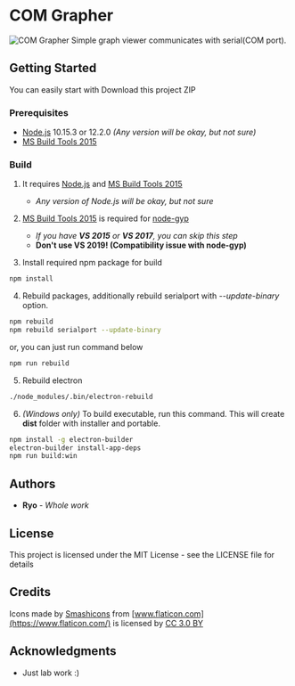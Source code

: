 # COM Grapher
![COM Grapher](https://user-images.githubusercontent.com/9062624/57970046-64491d00-79b7-11e9-8259-6d960aa5ce89.png)
Simple graph viewer communicates with serial(COM port).

## Getting Started

You can easily start with Download this project ZIP

### Prerequisites

* [Node.js](https://nodejs.org/) 10.15.3 or 12.2.0 *(Any version will be okay, but not sure)*
* [MS Build Tools 2015](https://www.microsoft.com/en-US/download/details.aspx?id=48159)

### Build
1. It requires [Node.js](https://nodejs.org/) and [MS Build Tools 2015](https://www.microsoft.com/en-US/download/details.aspx?id=48159)
   * *Any version of Node.js will be okay, but not sure*
   
2. [MS Build Tools 2015](https://www.microsoft.com/en-US/download/details.aspx?id=48159) is required for [node-gyp](https://github.com/nodejs/node-gyp)
   * *If you have **VS 2015** or **VS 2017**, you can skip this step*
   * **Don't use VS 2019! (Compatibility issue with node-gyp)**

3. Install required npm package for build
```bash
npm install
```

4. Rebuild packages, additionally rebuild serialport with *--update-binary* option.
```bash
npm rebuild
npm rebuild serialport --update-binary
```
   or, you can just run command below
```bash
npm run rebuild
```

5. Rebuild electron
```bash
./node_modules/.bin/electron-rebuild
```

6. *(Windows only)* To build executable, run this command. This will create **dist** folder with installer and portable.
```bash
npm install -g electron-builder
electron-builder install-app-deps
npm run build:win
```

## Authors

* **Ryo** - *Whole work*

## License

This project is licensed under the MIT License - see the LICENSE file for details

## Credits
Icons made by [Smashicons](https://www.flaticon.com/authors/smashicons) from [www.flaticon.com](https://www.flaticon.com/) is licensed by [CC 3.0 BY](http://creativecommons.org/licenses/by/3.0/)

## Acknowledgments

* Just lab work :)
